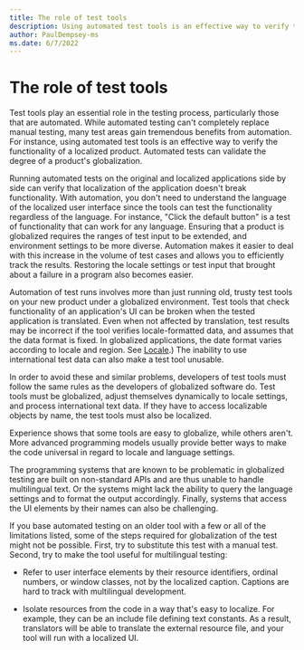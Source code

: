 ```yaml
---
title: The role of test tools
description: Using automated test tools is an effective way to verify the functionality of localized products or to test the degree of a product's globalization.
author: PaulDempsey-ms
ms.date: 6/7/2022
---
```


# The role of test tools

Test tools play an essential role in the testing process, particularly those that are automated.
While automated testing can't completely replace manual testing, many test areas gain tremendous benefits from automation.
For instance, using automated test tools is an effective way to verify the functionality of a localized product.
Automated tests can validate the degree of a product's globalization.

Running automated tests on the original and localized applications side by side can verify that localization of the application doesn't break functionality.
With automation, you don't need to understand the language of the localized user interface since the tools can test the functionality regardless of the language.
For instance, "Click the default button" is a test of functionality that can work for any language.
Ensuring that a product is globalized requires the ranges of test input to be extended, and environment settings to be more diverse.
Automation makes it easier to deal with this increase in the volume of test cases and allows you to efficiently track the results.
Restoring the locale settings or test input that brought about a failure in a program also becomes easier.

Automation of test runs involves more than just running old, trusty test tools on your new product under a globalized environment.
Test tools that check functionality of an application's UI can be broken when the tested application is translated.
Even when not affected by translation, test results may be incorrect if the tool verifies locale-formatted data, and assumes that the data format is fixed.
In globalized applications, the date format varies according to locale and region.
See [Locale](../locale/locale.md).)
The inability to use international test data can also make a test tool unusable.

In order to avoid these and similar problems, developers of test tools must follow the same rules as the developers of globalized software do.
Test tools must be globalized, adjust themselves dynamically to locale settings, and process international text data.
If they have to access localizable objects by name, the test tools must also be localized.

Experience shows that some tools are easy to globalize, while others aren't.
More advanced programming models usually provide better ways to make the code universal in regard to locale and language settings.

The programming systems that are known to be problematic in globalized testing are built on non-standard APIs and are thus unable to handle multilingual text.
Or the systems might lack the ability to query the language settings and to format the output accordingly.
Finally, systems that access the UI elements by their names can also be challenging.

If you base automated testing on an older tool with a few or all of the limitations listed, some of the steps required for globalization of the test might not be possible.
First, try to substitute this test with a manual test.
Second, try to make the tool useful for multilingual testing:

- Refer to user interface elements by their resource identifiers, ordinal numbers, or window classes, not by the localized caption.
  Captions are hard to track with multilingual development.

- Isolate resources from the code in a way that's easy to localize.
  For example, they can be an include file defining text constants.
  As a result, translators will be able to translate the external resource file, and your tool will run with a localized UI.
